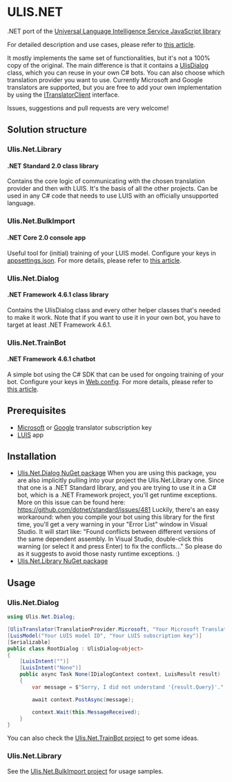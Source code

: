 # ULIS.NET
.NET port of the [Universal Language Intelligence Service JavaScript library](https://github.com/CatalystCode/Universal-Language-Intelligence-Service)

For detailed description and use cases, please refer to [this article](https://www.microsoft.com/developerblog/2017/01/14/building-luis-models-for-unsupported-languages-with-machine-translation/).

It mostly implements the same set of functionalities, but it's not a 100% copy of the original.
The main difference is that it contains a [UlisDialog](https://github.com/peterbozso/ULIS.NET/blob/master/Ulis.Net/Ulis.Net.Dialog/UlisDialog.cs) class, which you can reuse in your own C# bots.
You can also choose which translation provider you want to use. Currently Microsoft and Google translators are supported,
but you are free to add your own implementation by using the
[ITranslatorClient](https://github.com/peterbozso/ULIS.NET/blob/master/Ulis.Net/Ulis.Net.Library/ITranslatorClient.cs) interface.

Issues, suggestions and pull requests are very welcome!

## Solution structure
### Ulis.Net.Library
#### .NET Standard 2.0 class library
Contains the core logic of communicating with the chosen translation provider and then with LUIS. It's the basis of all the other projects.
Can be used in any C# code that needs to use LUIS with an officially unsupported language.
### Ulis.Net.BulkImport
#### .NET Core 2.0 console app
Useful tool for (initial) training of your LUIS model.
Configure your keys in [appsettings.json](https://github.com/peterbozso/ULIS.NET/blob/master/Ulis.Net/Ulis.Net.BulkImport/appsettings.json).
For more details, please refer to [this article](https://www.microsoft.com/developerblog/2017/01/14/building-luis-models-for-unsupported-languages-with-machine-translation/).
### Ulis.Net.Dialog
#### .NET Framework 4.6.1 class library
Contains the UlisDialog class and every other helper classes that's needed to make it work.
Note that if you want to use it in your own bot, you have to target at least .NET Framework 4.6.1.
### Ulis.Net.TrainBot
#### .NET Framework 4.6.1 chatbot
A simple bot using the C# SDK that can be used for ongoing training of your bot.
Configure your keys in [Web.config](https://github.com/peterbozso/ULIS.NET/blob/master/Ulis.Net/Ulis.Net.TrainBot/Web.config).
For more details, please refer to [this article](https://www.microsoft.com/developerblog/2017/01/14/building-luis-models-for-unsupported-languages-with-machine-translation/).

## Prerequisites
* [Microsoft](https://azure.microsoft.com/en-us/services/cognitive-services/translator-text-api/) or [Google](https://cloud.google.com/translate/) translator subscription key
* [LUIS](https://www.luis.ai/) app

## Installation
* [Ulis.Net.Dialog NuGet package](https://www.nuget.org/packages/Ulis.Net.Dialog/)
  When you are using this package, you are also implicitly pulling into your project the Ulis.Net.Library one.
  Since that one is a .NET Standard library, and you are trying to use it in a C# bot, which is a .NET Framework project, you'll get runtime exceptions.
  More on this issue can be found here: https://github.com/dotnet/standard/issues/481
  Luckily, there's an easy workaround: when you compile your bot using this library for the first time, you'll get a very warning in your "Error List" window in Visual Studio.
  It will start like: "Found conflicts between different versions of the same dependent assembly. In Visual Studio, double-click this warning (or select it and press Enter) to fix the conflicts..."
  So please do as it suggests to avoid those nasty runtime exceptions. :)
* [Ulis.Net.Library NuGet package](https://www.nuget.org/packages/Ulis.Net.Library/)

## Usage
### Ulis.Net.Dialog
```csharp
using Ulis.Net.Dialog;

[UlisTranslator(TranslationProvider.Microsoft, "Your Microsoft Translator Text API key")]
[LuisModel("Your LUIS model ID", "Your LUIS subscription key")]
[Serializable]
public class RootDialog : UlisDialog<object>
{
    [LuisIntent("")]
    [LuisIntent("None")]
    public async Task None(IDialogContext context, LuisResult result)
    {
        var message = $"Sorry, I did not understand '{result.Query}'.";

        await context.PostAsync(message);

        context.Wait(this.MessageReceived);
    }
}
```
You can also check the [Ulis.Net.TrainBot project](https://github.com/peterbozso/ULIS.NET/blob/master/Ulis.Net/Ulis.Net.TrainBot/Dialogs/RootDialog.cs) to get some ideas.
### Ulis.Net.Library
See the [Ulis.Net.BulkImport project](https://github.com/peterbozso/ULIS.NET/blob/master/Ulis.Net/Ulis.Net.BulkImport/Program.cs) for usage samples.
